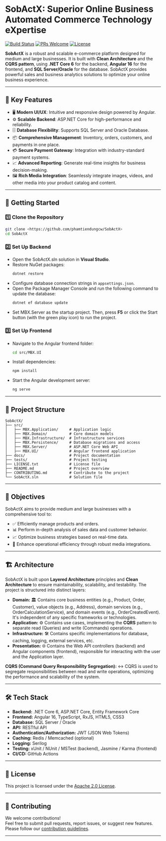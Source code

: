 ﻿# SobActX: Superior Online Business Automated Commerce Technology eXpertise

[![Build Status](https://github.com/phamtiendungcw/SobActX/actions/workflows/main.yml/badge.svg)](https://github.com/phamtiendungcw/SobActX/actions/workflows/main.yml)
[![PRs Welcome](https://img.shields.io/badge/PRs-welcome-brightgreen.svg)](CONTRIBUTING.md)
[![License](https://img.shields.io/badge/License-Apache%202.0-blue.svg)](LICENSE.txt)

**SobActX** is a robust and scalable e-commerce platform designed for medium and large businesses.  It is built with **Clean Architecture** and the **CQRS pattern**, using **.NET Core 6** for the backend, **Angular 16** for the frontend, and **SQL Server/Oracle** for the database. SobActX provides powerful sales and business analytics solutions to optimize your online business experience.

---

## 🌟 **Key Features**
- 🖥️ **Modern UI/UX**: Intuitive and responsive design powered by Angular.
- ⚙️ **Scalable Backend**: ASP.NET Core for high-performance and reliability.
- 🗄️ **Database Flexibility**: Supports SQL Server and Oracle Database.
- 📦 **Comprehensive Management**: Inventory, orders, customers, and payments in one place.
- 💳 **Secure Payment Gateway**: Integration with industry-standard payment systems.
- 📈 **Advanced Reporting**: Generate real-time insights for business decision-making.
- 🖼️ **Rich Media Integration**: Seamlessly integrate images, videos, and other media into your product catalog and content.

---

## 🚀 **Getting Started**

### 1️⃣ **Clone the Repository**
```bash
git clone <https://github.com/phamtiendungcw/SobActX>
cd SobActX
```

### 2️⃣ **Set Up Backend**
- Open the SobActX.sln solution in **Visual Studio**.
- Restore NuGet packages:
  ```bash
  dotnet restore
  ```
- Configure database connection strings in `appsettings.json`.
- Open the Package Manager Console and run the following command to update the database:
  ```bash
  dotnet ef database update
  ```
- Set MBX.Server as the startup project. Then, press **F5** or click the Start button (with the green play icon) to run the project.

### 3️⃣ **Set Up Frontend**
- Navigate to the Angular frontend folder:
  ```bash
  cd src/MBX.UI
  ```
- Install dependencies:
  ```bash
  npm install
  ```
- Start the Angular development server:
  ```bash
  ng serve
  ```

---

## 📂 **Project Structure**
```plaintext
SobActX/
├── src/
│   ├── MBX.Application/     # Application logic
│   ├── MBX.Domain/          # Core domain models
│   ├── MBX.Infrastructure/  # Infrastructure services
│   ├── MBX.Persistence/     # Database migrations and access
│   ├── MBX.Server/          # ASP.NET Core Web API
│   ├── MBX.UI/              # Angular frontend application
├── docs/                    # Project documentation
├── tests/                   # Project testing
├── LICENSE.txt              # License file
├── README.md                # Project overview
├── CONTRIBUTING.md          # Contribute to the project
└── SobActX.sln              # Solution file
```

---

## 🎯 Objectives

SobActX aims to provide medium and large businesses with a comprehensive tool to:

*   ✅ Efficiently manage products and orders.
*   📊 Perform in-depth analysis of sales data and customer behavior.
*   📈 Optimize business strategies based on real-time data.
*   🚀 Enhance operational efficiency through robust media integrations.

---

## 🏗️ Architecture

SobActX is built upon **Layered Architecture** principles and **Clean Architecture** to ensure maintainability, scalability, and testability. The project is structured into distinct layers:

*   **Domain:** :classical_building: Contains core business entities (e.g., Product, Order, Customer), value objects (e.g., Address), domain services (e.g., OrderCalculationService), and domain events (e.g., OrderCreatedEvent). It's independent of any specific frameworks or technologies.
*   **Application:** :gear: Contains use cases, implementing the **CQRS** pattern to separate read (Queries) and write (Commands) operations.
*   **Infrastructure:** :hammer_and_wrench: Contains specific implementations for database, caching, logging, external services, etc.
*   **Presentation:** :globe_with_meridians: Contains the Web API controllers (backend) and Angular components (frontend), responsible for interacting with the user and the Application layer.

**CQRS (Command Query Responsibility Segregation):** :left_right_arrow: CQRS is used to segregate responsibilities between read and write operations, optimizing the performance and scalability of the system.

---

## 🛠️ **Tech Stack**

*   **Backend:** .NET Core 6, ASP.NET Core, Entity Framework Core
*   **Frontend:** Angular 16, TypeScript, RxJS, HTML5, CSS3
*   **Database:** SQL Server / Oracle
*   **API:** RESTful API
*   **Authentication/Authorization:** JWT (JSON Web Tokens)
*   **Caching:** Redis / Memcached (optional)
*   **Logging:** Serilog
*   **Testing:** xUnit / NUnit / MSTest (backend), Jasmine / Karma (frontend)
*   **CI/CD:** GitHub Actions

---

## 📜 **License**
This project is licensed under the [Apache 2.0 License](LICENSE.txt).

---

## 🤝 **Contributing**
We welcome contributions!  
Feel free to submit pull requests, report issues, or suggest new features. Please follow our [contribution guidelines](CONTRIBUTING.md).

---
